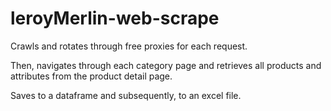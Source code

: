 # leroyMerlin-web-scrape

Crawls and rotates through free proxies for each request.

Then, navigates through each category page and retrieves all products and attributes from the product detail page.

Saves to a dataframe and subsequently, to an excel file.
